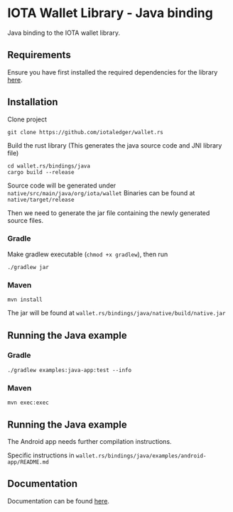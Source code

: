 # IOTA Wallet Library - Java binding

Java binding to the IOTA wallet library.

## Requirements

Ensure you have first installed the required dependencies for the library [here](https://github.com/iotaledger/wallet.rs/blob/dev/README.md).

## Installation

Clone project
```
git clone https://github.com/iotaledger/wallet.rs
```

Build the rust library (This generates the java source code and JNI library file)
```
cd wallet.rs/bindings/java
cargo build --release
```

Source code will be generated under `native/src/main/java/org/iota/wallet`
Binaries can be found at `native/target/release`

Then we need to generate the jar file containing the newly generated source files.
### Gradle

Make gradlew executable (`chmod +x gradlew`), then run
```
./gradlew jar
```

### Maven
```
mvn install
```

The jar will be found at `wallet.rs/bindings/java/native/build/native.jar`

## Running the Java example

### Gradle
```
./gradlew examples:java-app:test --info
```

### Maven
```
mvn exec:exec
```

## Running the Java example
The Android app needs further compilation instructions.

Specific instructions in `wallet.rs/bindings/java/examples/android-app/README.md`

## Documentation

Documentation can be found [here](https://wallet-lib.docs.iota.org/docs/specification).
